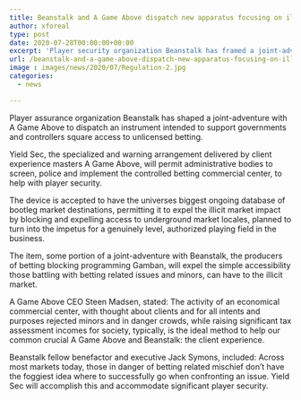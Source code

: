 ```yaml
---
title: Beanstalk and A Game Above dispatch new apparatus focusing on illicit betting threat
author: xforeal 
type: post
date: 2020-07-28T00:00:00+00:00
excerpt: 'Player security organization Beanstalk has framed a joint-adventure with A Game Above to dispatch a device intended to support governments and controllers square access to unlicensed gambling '
url: /beanstalk-and-a-game-above-dispatch-new-apparatus-focusing-on-illicit-betting-threat/
image : images/news/2020/07/Regulation-2.jpg
categories:
  - news

---
```

Player assurance organization Beanstalk has shaped a joint-adventure with A Game Above to dispatch an instrument intended to support governments and controllers square access to unlicensed betting. 

Yield Sec, the specialized and warning arrangement delivered by client experience masters A Game Above, will permit administrative bodies to screen, police and implement the controlled betting commercial center, to help with player security. 

The device is accepted to have the universes biggest ongoing database of bootleg market destinations, permitting it to expel the illicit market impact by blocking and expelling access to underground market locales, planned to turn into the impetus for a genuinely level, authorized playing field in the business. 

The item, some portion of a joint-adventure with Beanstalk, the producers of betting blocking programming Gamban, will expel the simple accessibility those battling with betting related issues and minors, can have to the illicit market. 

A Game Above CEO Steen Madsen, stated: The activity of an economical commercial center, with thought about clients and for all intents and purposes rejected minors and in danger crowds, while raising significant tax assessment incomes for society, typically, is the ideal method to help our common crucial A Game Above and Beanstalk: the client experience. 

Beanstalk fellow benefactor and executive Jack Symons, included: Across most markets today, those in danger of betting related mischief don&#8217;t have the foggiest idea where to successfully go when confronting an issue. Yield Sec will accomplish this and accommodate significant player security.